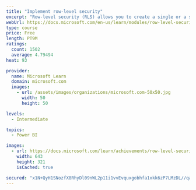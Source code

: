 ```yaml
---
title: "Implement row-level security"
excerpt: "Row-level security (RLS) allows you to create a single or a set of reports that targets data for a specific user. In this module, you will learn how to implement RLS by using either a static or dynamic method and how Microsoft Power BI simplifies testing RLS in Power BI Desktop and Power BI service."
webUrl: https://docs.microsoft.com/en-us/learn/modules/row-level-security-power-bi/
type: course
price: Free
length: PT9M
ratings:
  count: 1502
  average: 4.79494
heat: 93

provider:
  name: Microsoft Learn
  domain: microsoft.com
  images:
    - url: /assets/images/organizations/microsoft.com-50x50.jpg
      width: 50
      height: 50

levels:
  - Intermediate

topics:
  - Power BI

images:
  - url: https://docs.microsoft.com/learn/achievements/row-level-security-power-bi-social.png
    width: 643
    height: 321
    isCached: true

secured: "x1N+QyH1SNozfX8RhyDl09nWL2p11i1vvEvquxgobhfa1xkk6zP7LMzDL//qaPDCf/gVlw4rYrl0DhMfH821XLqBrXLSoGDH+kAXT3SYEydNXeesL52+RXWaTTU3xsbLvWSSqOToWGCrYufWzR5iTNvGojK++IU7w+8vq0bUSaPFp/rvNqesTFiR3eh1Fe8CBV6iplm5/P+CT/BKCTNT7MCL5fpja1P0B0sqj3TH0t8uJaDIGtaENBlc7qsSHj8+YdEtQkx1whlEOlAV1w9wTw/94iRvnAm3eauWQejvgDRrYzEh+KeTNsi/FsaUgqQDM1gOuoDs/vBl9msuqB1Yg29kcYquXYZNztRA0XTmV1tN62rcpTq8cv5+1+m2fE/jjDWhNUwIliQPAy+SkgunNLePeIuqMG5wNIRTAOwLE3M=;TpVjBrlh90YJEroSBE70HQ=="
---
```


